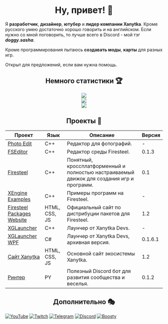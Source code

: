 <h1 align="center">Ну, привет! 👋</h1>
<p>  Я <b>разработчик</b>, <b>дизайнер</b>, <b>ютубер</b> и <b>лидер компании Xanytka</b>. Кроме русского умею достаточно хорошо говорить и на английском. Если нужно со мной поговорить, то лучше всего в Discord - мой тэг <b><i>doggy.sasha</i></b>.</p>
<p>Кроме программирования пытаюсь <b>создавать моды</b>, <b>карты</b> для разных игр.</p>
<p>Открыт для предложений, если вам нужна помощь.</p>

<h2 align="center">Немного статистики 🏆</h2>
<div style="display:flex;flex-direction:column;flex:500px;align-items:center">
  <picture>
    <source
      srcset="https://streak-stats.demolab.com?user=sanyaalabai&theme=dark&locale=ru&hide_border=true"
      media="(prefers-color-scheme: dark)"
    />
    <source
      srcset="https://streak-stats.demolab.com/?user=sanyaalabai&hide_border=true&locale=ru&hide_border=true"
      media="(prefers-color-scheme: light), (prefers-color-scheme: no-preference)"
    />
    <img src="https://streak-stats.demolab.com?user=sanyaalabai&hide_border=true&locale=ru" />
  </picture>
  <picture>
    <source
      srcset="https://github-readme-stats.vercel.app/api?username=sanyaalabai&show_icons=true&title_color=FB8C00&text_color=FEFEFE&icon_color=FB8C00&locale=ru&hide_border=true&bg_color=151515&hide=contribs"
      media="(prefers-color-scheme: dark)"
    />
    <source
      srcset="https://github-readme-stats.vercel.app/api?username=sanyaalabai&show_icons=true&title_color=FB8C00&text_color=151515&icon_color=FB8C00&locale=ru&hide_border=true&hide=contribs"
      media="(prefers-color-scheme: light), (prefers-color-scheme: no-preference)"
    />
    <img src="https://github-readme-stats.vercel.app/api?username=sanyaalabai&show_icons=true&locale=ru&hide=contribs" />
  </picture>
  <picture>
    <source
      srcset="https://readme-jokes.vercel.app/api?hideBorder&bgColor=%23151515&qColor=%23FEFEFE&textColor=%23FEFEFE&aColor=%23FB8C00"
      media="(prefers-color-scheme: dark)"
    />
    <source
      srcset="https://readme-jokes.vercel.app/api?hideBorder&bgColor=%23ffffff&qColor=%23151515&textColor=%23151515&aColor=%23FB8C00"
      media="(prefers-color-scheme: light), (prefers-color-scheme: no-preference)"
    />
    <img src="https://readme-jokes.vercel.app/api?hideBorder&bgColor=%23ffffff&qColor=%23151515&textColor=%23151515&aColor=%23FB8C00" />
  </picture>
</div>

<h2 align="center">Проекты 🥽</h2>

| Проект | Язык | Описание | Версия |
|--------|------|----------|--------|
|[Photo Edit](https://github.com/xanytka-devs/photo-edit)|C++|Редактор для фотографий.|-|
|[FSEditor](https://xanytka.ru/shared/fse)|C++|Редактор среды Firesteel.|0.1.3|
|[Firesteel](https://github.com/xanytka-devs/firesteel)|C++|Понятный, кроссплатформенный и полностью настраиваемый движок для создания игр и программ.|0.1|
|[XEngine Examples](https://github.com/xanytka-devs/fs-examples)|C++|Примеры программ на Firesteel.|-|
|[Firesteel Packages Website](https://github.com/xanytka-devs/fs-packages-website)|HTML, CSS, JS|Официальный сайт по дистрибуции пакетов для Firesteel.|1.2|
|[XGLauncher](https://github.com/xanytka-devs/xglauncher)|C++|Лаунчер от Xanytka Devs.|-|
|[XGLauncher WPF](https://github.com/xanytka-devs/XGLauncher-WPF)|C#|Лаунчер от Xanytka Devs, архивная версия.|0.1.6.1|
|[Сайт Xanytka](https://xanytka.ru/)|HTML, CSS, JS|Основной сайт экосистемы Xanytka.|1.2|
|[Ринтер](https://github.com/xanytka-devs/rinter)|PY|Полезный Discord бот для развития сообщества и веселья.|0.1.2|
<!-- Всё ещё приватные
|[AudioBump](https://github.com/xanytka-devs/audio-bump)|C++|Библиотека для загрузки аудио файлов.|-|
|[InstallHorizon](https://github.com/xanytka-devs/install-horizion)|C++|Библиотека для создания установщиков ПО.|-|
|[Windowed](https://github.com/xanytka-devs/windowed)|C++|Библиотека для работы с окнами.|-|
|[XaNotes Desktop](https://github.com/xanytka-devs/xanotes-desktop)|C++|Приложение для более удобных и креативных заметок.|-|
|[XaNotes Web](https://github.com/xanytka-devs/xanotes-web)|HTML, CSS, JS|Сайт для более удобных и креативных заметок.|-|
-->
<!--Позже можно добавить таблицу под моды и разделить сайты от основных проектов. Ну их пока недостаточно для разделения.-->

<h2 align="center">Дополнительно 🎭</h2>
<span>
  <a href="https://www.youtube.com/@doggysasha"><img alt="YouTube" src="https://img.shields.io/youtube/channel/subscribers/UCT4zcPJsqBhDcaUaPRflfIg?style=flat&logo=youtube&logoColor=%23fff&label=%D0%9F%D0%BE%D1%81%D0%BC%D0%BE%D1%82%D1%80%D0%B5%D1%82%D1%8C&labelColor=red"></a>
  <a href="https://www.twitch.tv/doggysasha"><img alt="Twitch" src="https://img.shields.io/twitch/status/doggysasha?style=flat&logo=twitch&logoColor=%23fff&label=%D0%9F%D0%BE%D1%81%D0%BC%D0%BE%D1%82%D1%80%D0%B5%D1%82%D1%8C&labelColor=purple&color=purple"></a>
  <a href="https://t.me/doggyhut"><img alt="Telegram" src="https://img.shields.io/badge/Telegram-%D0%9F%D0%BE%D1%87%D0%B8%D1%82%D0%B0%D1%82%D1%8C-blue?logo=telegram&logoColor=%23fff&link=https%3A%2F%2Ft.me%2Fdoggyhut&label="></a>
  <a href="https://discord.com/invite/5epp9EkPMf"><img alt="Discord" src="https://img.shields.io/discord/635140721908908049?style=flat&logo=discord&logoColor=fff&label="></a>
  <a href="https://boosty.to/doggy.sasha"><img alt="Boosty" src="https://img.shields.io/badge/Boosty-%D0%9F%D0%BE%D0%B4%D0%B4%D0%B5%D1%80%D0%B6%D0%B0%D1%82%D1%8C-orange?logo=boosty&logoColor=%23fff&link=https%3A%2F%2Fboosty.to%2Fdoggy.sasha&label="></a>
</span>
